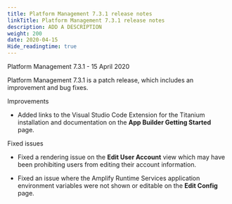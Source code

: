 ```yaml
---
title: Platform Management 7.3.1 release notes
linkTitle: Platform Management 7.3.1 release notes
description: ADD A DESCRIPTION
weight: 200
date: 2020-04-15
Hide_readingtime: true
---
```


Platform Management 7.3.1 - 15 April 2020

Platform Management 7.3.1 is a patch release, which includes an improvement and bug fixes.

Improvements

* Added links to the Visual Studio Code Extension for the Titanium installation and documentation on the **App Builder Getting Started** page.

Fixed issues

* Fixed a rendering issue on the **Edit User Account** view which may have been prohibiting users from editing their account information.

* Fixed an issue where the Amplify Runtime Services application environment variables were not shown or editable on the **Edit Config** page.
